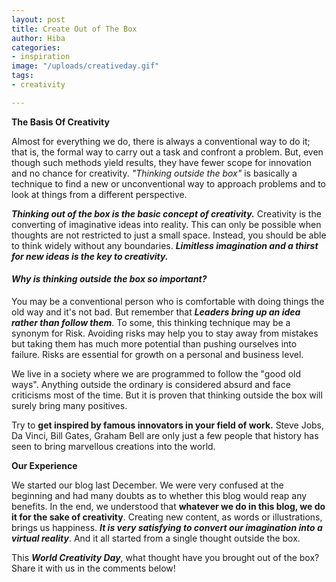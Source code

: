 ```yaml
---
layout: post
title: Create Out of The Box
author: Hiba
categories:
- inspiration
image: "/uploads/creativeday.gif"
tags:
- creativity

---
```

**The Basis Of Creativity**

Almost for everything we do, there is always a conventional way to do it; that is, the formal way to carry out a task and confront a problem. But, even though such methods yield results, they have fewer scope for innovation and no chance for creativity. _"Thinking outside the box"_ is basically a technique to find a new or unconventional way to approach problems and to look at things from a different perspective.

**_Thinking out of the box is the basic concept of creativity._** Creativity is the converting of imaginative ideas into reality. This can only be possible when thoughts are not restricted to just a small space. Instead, you should be able to think widely without any boundaries. **_Limitless imagination and a thirst for new ideas is the key to creativity._**

#### _Why is thinking outside the box so important?_

You may be a conventional person who is comfortable with doing things the old way and it's not bad. But remember that **_Leaders bring up an idea rather than follow them_**. To some, this thinking technique may be a synonym for Risk. Avoiding risks may help you to stay away from mistakes but taking them has much more potential than pushing ourselves into failure. Risks are essential for growth on a personal and business level.

We live in a society where we are programmed to follow the "good old ways". Anything outside the ordinary is considered absurd and face criticisms most of the time. But it is proven that thinking outside the box will surely bring many positives.

Try to **get inspired by famous innovators in your field of work.** Steve Jobs, Da Vinci, Bill Gates, Graham Bell are only just a few people that history has seen to bring marvellous creations into the world.

**Our Experience**

We started our blog last December. We were very confused at the beginning and had many doubts as to whether this blog would reap any benefits. In the end, we understood that **whatever we do in this blog, we do it for the sake of creativity**. Creating new content, as words or illustrations, brings us happiness. **_It is very satisfying to convert our imagination into a virtual reality_**. And it all started from a single thought outside the box.

This **_World Creativity Day_**, what thought have you brought out of the box? Share it with us in the comments below!